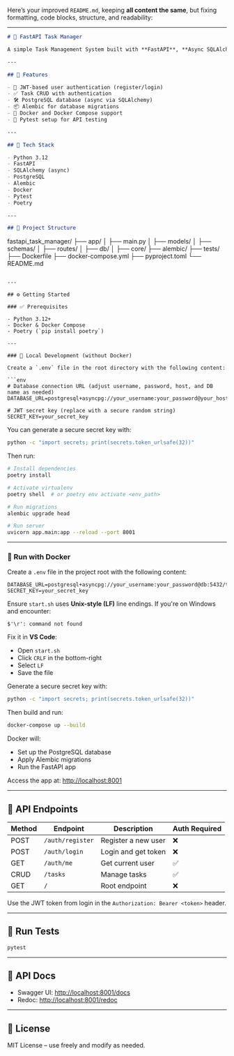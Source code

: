 Here’s your improved `README.md`, keeping **all content the same**, but fixing formatting, code blocks, structure, and readability:

---

```markdown
# 📝 FastAPI Task Manager

A simple Task Management System built with **FastAPI**, **Async SQLAlchemy**, **Alembic**, **PostgreSQL**, and **JWT Authentication**. It allows users to register, log in, and manage tasks.

---

## 🚀 Features

- 🔐 JWT-based user authentication (register/login)
- ✅ Task CRUD with authentication
- 🛠️ PostgreSQL database (async via SQLAlchemy)
- 📦 Alembic for database migrations
- 🐳 Docker and Docker Compose support
- 🧪 Pytest setup for API testing

---

## 🧱 Tech Stack

- Python 3.12
- FastAPI
- SQLAlchemy (async)
- PostgreSQL
- Alembic
- Docker
- Pytest
- Poetry

---

## 📂 Project Structure

```

fastapi\_task\_manager/
├── app/
│   ├── main.py
│   ├── models/
│   ├── schemas/
│   ├── routes/
│   ├── db/
│   ├── core/
├── alembic/
├── tests/
├── Dockerfile
├── docker-compose.yml
├── pyproject.toml
└── README.md

````

---

## ⚙️ Getting Started

### ✅ Prerequisites

- Python 3.12+
- Docker & Docker Compose
- Poetry (`pip install poetry`)

---

### 🧪 Local Development (without Docker)

Create a `.env` file in the root directory with the following content:

```env
# Database connection URL (adjust username, password, host, and DB name as needed)
DATABASE_URL=postgresql+asyncpg://your_username:your_password@your_host:5432/your_database

# JWT secret key (replace with a secure random string)
SECRET_KEY=your_secret_key
````

You can generate a secure secret key with:

```bash
python -c "import secrets; print(secrets.token_urlsafe(32))"
```

Then run:

```bash
# Install dependencies
poetry install

# Activate virtualenv
poetry shell  # or poetry env activate <env_path>

# Run migrations
alembic upgrade head

# Run server
uvicorn app.main:app --reload --port 8001
```

---

### 🐳 Run with Docker

Create a `.env` file in the project root with the following content:

```env
DATABASE_URL=postgresql+asyncpg://your_username:your_password@db:5432/task_db
SECRET_KEY=your_secret_key
```

Ensure `start.sh` uses **Unix-style (LF)** line endings. If you're on Windows and encounter:

```
$'\r': command not found
```

Fix it in **VS Code**:

* Open `start.sh`
* Click `CRLF` in the bottom-right
* Select `LF`
* Save the file

Generate a secure secret key with:

```bash
python -c "import secrets; print(secrets.token_urlsafe(32))"
```

Then build and run:

```bash
docker-compose up --build
```

Docker will:

* Set up the PostgreSQL database
* Apply Alembic migrations
* Run the FastAPI app

Access the app at: [http://localhost:8001](http://localhost:8001)

---

## 🔐 API Endpoints

| Method | Endpoint         | Description         | Auth Required |
| ------ | ---------------- | ------------------- | ------------- |
| POST   | `/auth/register` | Register a new user | ❌             |
| POST   | `/auth/login`    | Login and get token | ❌             |
| GET    | `/auth/me`       | Get current user    | ✅             |
| CRUD   | `/tasks`         | Manage tasks        | ✅             |
| GET    | `/`              | Root endpoint       | ❌             |

Use the JWT token from login in the `Authorization: Bearer <token>` header.

---

## 🧪 Run Tests

```bash
pytest
```

---

## 📘 API Docs

* Swagger UI: [http://localhost:8001/docs](http://localhost:8001/docs)
* Redoc: [http://localhost:8001/redoc](http://localhost:8001/redoc)

---

## 📄 License

MIT License – use freely and modify as needed.